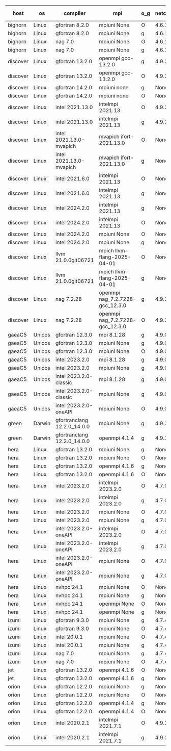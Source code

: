 

| host     | os       | compiler                              | mpi                      | o_g        | netcdf        | build       | u_pass          | u_fail          | s_pass            | s_fail            | e_pass             | e_fail             | nuopc_pass       | nuopc_fail       | artifacts link          |
|----------|----------|---------------------------------------|--------------------------|------------|---------------|-------------|-----------------|-----------------|-------------------|-------------------|--------------------|--------------------|------------------|------------------|-------------------------|
| bighorn | Linux | gfortran 8.2.0 | mpiuni None  | O | 4.6.1  | PASS | 12560 | 0 | 9 | 0 | 42 | 0 | None | None | <a href="https://github.com/esmf-org/esmf-test-artifacts/tree/fdd3d34806e83aa8268bd3e4234b00124bbeb1c5/develop/gfortran/8.2.0/O/mpiuni/None" target="_blank">fdd3d34</a> | 
| bighorn | Linux | gfortran 8.2.0 | mpiuni None  | g | 4.6.1  | PASS | 12560 | 0 | 9 | 0 | 42 | 0 | None | None | <a href="https://github.com/esmf-org/esmf-test-artifacts/tree/b4119e9f06eb528a53bae9193fdb7a047e29385e/develop/gfortran/8.2.0/g/mpiuni/None" target="_blank">b4119e9</a> | 
| bighorn | Linux | nag 7.0 | mpiuni None  | O | 4.6.1  | PASS | 12560 | 0 | 9 | 0 | 42 | 0 | None | None | <a href="https://github.com/esmf-org/esmf-test-artifacts/tree/9f3c7e4d7ebcaedf61b55aabe507b397964b2008/develop/nag/7.0/O/mpiuni/None" target="_blank">9f3c7e4</a> | 
| bighorn | Linux | nag 7.0 | mpiuni None  | g | 4.6.1  | PASS | 12560 | 0 | 9 | 0 | 42 | 0 | None | None | <a href="https://github.com/esmf-org/esmf-test-artifacts/tree/23222d1e46e31ebfb8409cb5a1e31a5e0b897a36/develop/nag/7.0/g/mpiuni/None" target="_blank">23222d1</a> | 
| discover | Linux | gfortran 13.2.0 | openmpi gcc-13.2.0  | g | 4.9.2  | PASS | 14229 | 0 | 51 | 0 | 80 | 0 | 57 | 0 | <a href="https://github.com/esmf-org/esmf-test-artifacts/tree/ece44111f00214fb14fbea26c04f00c2a42d9b77/develop/gfortran/13.2.0/g/openmpi/gcc-13.2.0" target="_blank">ece4411</a> | 
| discover | Linux | gfortran 13.2.0 | openmpi gcc-13.2.0  | O | 4.9.2  | PASS | 14229 | 0 | 51 | 0 | 80 | 0 | 57 | 0 | <a href="https://github.com/esmf-org/esmf-test-artifacts/tree/c297659ed13bdc3f1727edbc6b1e35e7b5e945b5/develop/gfortran/13.2.0/O/openmpi/gcc-13.2.0" target="_blank">c297659</a> | 
| discover | Linux | gfortran 14.2.0 | mpiuni none  | g | None  | PASS | 12560 | 0 | 9 | 0 | 42 | 0 | None | None | <a href="https://github.com/esmf-org/esmf-test-artifacts/tree/b253d4c0ba0ffd8b8904fc6ade314624cc41e82f/develop/gfortran/14.2.0/g/mpiuni/none" target="_blank">b253d4c</a> | 
| discover | Linux | gfortran 14.2.0 | mpiuni none  | O | None  | PASS | 12560 | 0 | 9 | 0 | 42 | 0 | None | None | <a href="https://github.com/esmf-org/esmf-test-artifacts/tree/5ba253ee70befdbec10ea6fd1a33fe2a8a693eb0/develop/gfortran/14.2.0/O/mpiuni/none" target="_blank">5ba253e</a> | 
| discover | Linux | intel 2021.13.0 | intelmpi 2021.13  | O | 4.9.2  | PASS | 14229 | 0 | 51 | 0 | 80 | 0 | 57 | 0 | <a href="https://github.com/esmf-org/esmf-test-artifacts/tree/2a46ad7bb26ffd6d7f6dbb87a0dedc4d2ceec18b/develop/intel/2021.13.0/O/intelmpi/2021.13" target="_blank">2a46ad7</a> | 
| discover | Linux | intel 2021.13.0 | intelmpi 2021.13  | g | 4.9.2  | PASS | 14229 | 0 | 51 | 0 | 80 | 0 | 57 | 0 | <a href="https://github.com/esmf-org/esmf-test-artifacts/tree/885b4d57eefd29a30614109d9fa77e9cc2c9063e/develop/intel/2021.13.0/g/intelmpi/2021.13" target="_blank">885b4d5</a> | 
| discover | Linux | intel 2021.13.0-mvapich | mvapich ifort-2021.13.0  | O | None  | PASS | 14229 | 0 | 51 | 0 | 80 | 0 | 57 | 0 | <a href="https://github.com/esmf-org/esmf-test-artifacts/tree/440aeb1a8e67b095d9260f426b62b211cf33eccd/develop/intel/2021.13.0-mvapich/O/mvapich/ifort-2021.13.0" target="_blank">440aeb1</a> | 
| discover | Linux | intel 2021.13.0-mvapich | mvapich ifort-2021.13.0  | g | None  | PASS | 14229 | 0 | 51 | 0 | 80 | 0 | 57 | 0 | <a href="https://github.com/esmf-org/esmf-test-artifacts/tree/7c0bc492231a4fbc296ab3a0c23bfc687caa344d/develop/intel/2021.13.0-mvapich/g/mvapich/ifort-2021.13.0" target="_blank">7c0bc49</a> | 
| discover | Linux | intel 2021.6.0 | intelmpi 2021.13  | O | None  | PASS | 14229 | 0 | 51 | 0 | 80 | 0 | 57 | 0 | <a href="https://github.com/esmf-org/esmf-test-artifacts/tree/3cd127bad8e73aee75a03669c58f109e09dab848/develop/intel/2021.6.0/O/intelmpi/2021.13" target="_blank">3cd127b</a> | 
| discover | Linux | intel 2021.6.0 | intelmpi 2021.13  | g | None  | PASS | 14229 | 0 | 51 | 0 | 80 | 0 | 57 | 0 | <a href="https://github.com/esmf-org/esmf-test-artifacts/tree/d67d099389290b505a165c2944fed61c7893c2d5/develop/intel/2021.6.0/g/intelmpi/2021.13" target="_blank">d67d099</a> | 
| discover | Linux | intel 2024.2.0 | intelmpi 2021.13  | g | None  | PASS | 14228 | 1 | 51 | 0 | 80 | 0 | 57 | 0 | <a href="https://github.com/esmf-org/esmf-test-artifacts/tree/4913200577a96c411b3a7a9daebf0361f99911c8/develop/intel/2024.2.0/g/intelmpi/2021.13" target="_blank">4913200</a> | 
| discover | Linux | intel 2024.2.0 | intelmpi 2021.13  | O | None  | PASS | 14229 | 0 | 51 | 0 | 80 | 0 | 57 | 0 | <a href="https://github.com/esmf-org/esmf-test-artifacts/tree/cd79ffd7f77af77b1624b28106994925c63246c2/develop/intel/2024.2.0/O/intelmpi/2021.13" target="_blank">cd79ffd</a> | 
| discover | Linux | intel 2024.2.0 | mpiuni None  | O | None  | PASS | 12560 | 0 | 9 | 0 | 42 | 0 | None | None | <a href="https://github.com/esmf-org/esmf-test-artifacts/tree/8682159a79b6a7aa1f34921253c58a87b07a8f92/develop/intel/2024.2.0/O/mpiuni/None" target="_blank">8682159</a> | 
| discover | Linux | intel 2024.2.0 | mpiuni None  | g | None  | PASS | 12559 | 1 | 9 | 0 | 42 | 0 | None | None | <a href="https://github.com/esmf-org/esmf-test-artifacts/tree/569a01c7692a9a004c5002cfce0ccae62a453ba7/develop/intel/2024.2.0/g/mpiuni/None" target="_blank">569a01c</a> | 
| discover | Linux | llvm 21.0.0git06721 | mpich llvm-flang-2025-04-01  | O | None  | PASS | 14211 | 18 | 18 | 33 | 75 | 5 | 0 | 57 | <a href="https://github.com/esmf-org/esmf-test-artifacts/tree/f75311c9d4474b1c928fdfa8d47f66e59035df2d/develop/llvm/21.0.0git06721/O/mpich/llvm-flang-2025-04-01" target="_blank">f75311c</a> | 
| discover | Linux | llvm 21.0.0git06721 | mpich llvm-flang-2025-04-01  | g | None  | PASS | 14211 | 18 | 18 | 33 | 75 | 5 | 0 | 57 | <a href="https://github.com/esmf-org/esmf-test-artifacts/tree/66fd45ca61b047bfb7ff6f283a756e303c496db5/develop/llvm/21.0.0git06721/g/mpich/llvm-flang-2025-04-01" target="_blank">66fd45c</a> | 
| discover | Linux | nag 7.2.28 | openmpi nag_7.2.7228-gcc_12.3.0  | g | 4.9.2  | PASS | 14229 | 0 | 51 | 0 | 80 | 0 | 56 | 1 | <a href="https://github.com/esmf-org/esmf-test-artifacts/tree/41a30cf0663e85a11235c13babd9a2973996547a/develop/nag/7.2.28/g/openmpi/nag_7.2.7228-gcc_12.3.0" target="_blank">41a30cf</a> | 
| discover | Linux | nag 7.2.28 | openmpi nag_7.2.7228-gcc_12.3.0  | O | 4.9.2  | PASS | 14229 | 0 | 51 | 0 | 80 | 0 | 56 | 1 | <a href="https://github.com/esmf-org/esmf-test-artifacts/tree/cada24b404e1e7b17175668ced40644db3435ff9/develop/nag/7.2.28/O/openmpi/nag_7.2.7228-gcc_12.3.0" target="_blank">cada24b</a> | 
| gaeaC5 | Unicos | gfortran 12.3.0 | mpi 8.1.28  | g | 4.9.0  | PASS | None | None | None | None | None | None | None | None | <a href="https://github.com/esmf-org/esmf-test-artifacts/tree/b382465d33694c0a5827f0c609615b5abca25adb/develop/gfortran/12.3.0/g/mpi/8.1.28" target="_blank">b382465</a> | 
| gaeaC5 | Unicos | gfortran 12.3.0 | mpiuni None  | g | 4.9.0  | PASS | None | None | None | None | None | None | None | None | <a href="https://github.com/esmf-org/esmf-test-artifacts/tree/8a6f54263bf4ec052f92e4ba1d4693bf83295c3b/develop/gfortran/12.3.0/g/mpiuni/None" target="_blank">8a6f542</a> | 
| gaeaC5 | Unicos | gfortran 12.3.0 | mpiuni None  | O | 4.9.0  | PASS | 12560 | 0 | 9 | 0 | 42 | 0 | None | None | <a href="https://github.com/esmf-org/esmf-test-artifacts/tree/120e510b5ab7b58b1573791fed23a7b1a0d0df52/develop/gfortran/12.3.0/O/mpiuni/None" target="_blank">120e510</a> | 
| gaeaC5 | Unicos | intel 2023.2.0 | mpi 8.1.28  | g | 4.9.0  | PASS | None | None | None | None | None | None | None | None | <a href="https://github.com/esmf-org/esmf-test-artifacts/tree/fa0432aaa551e89a980a35596e2b5da191fc7ea2/develop/intel/2023.2.0/g/mpi/8.1.28" target="_blank">fa0432a</a> | 
| gaeaC5 | Unicos | intel 2023.2.0 | mpiuni None  | g | 4.9.0  | PASS | None | None | None | None | None | None | None | None | <a href="https://github.com/esmf-org/esmf-test-artifacts/tree/dabf82b7f995ee1bee95fb51489c1c97a4f5baa8/develop/intel/2023.2.0/g/mpiuni/None" target="_blank">dabf82b</a> | 
| gaeaC5 | Unicos | intel 2023.2.0-classic | mpi 8.1.28  | g | 4.9.0  | PASS | 14229 | 0 | 51 | 0 | 80 | 0 | 57 | 0 | <a href="https://github.com/esmf-org/esmf-test-artifacts/tree/8ad6280898b75162fcb3faf377b71c8f59263813/develop/intel/2023.2.0-classic/g/mpi/8.1.28" target="_blank">8ad6280</a> | 
| gaeaC5 | Unicos | intel 2023.2.0-classic | mpiuni None  | g | 4.9.0  | PASS | None | None | None | None | None | None | None | None | <a href="https://github.com/esmf-org/esmf-test-artifacts/tree/5b53d7d86fefad0b16d2081e475919a4e75d652a/develop/intel/2023.2.0-classic/g/mpiuni/None" target="_blank">5b53d7d</a> | 
| gaeaC5 | Unicos | intel 2023.2.0-oneAPI | mpiuni None  | O | 4.9.0  | PASS | 12560 | 0 | 9 | 0 | 42 | 0 | None | None | <a href="https://github.com/esmf-org/esmf-test-artifacts/tree/d1afa5dfdeb372d1f8e0cf32c70c22652371cbf6/develop/intel/2023.2.0-oneAPI/O/mpiuni/None" target="_blank">d1afa5d</a> | 
| green | Darwin | gfortranclang 12.2.0_14.0.0 | mpiuni None  | g | 4.9.3  | PASS | 12560 | 0 | 9 | 0 | 42 | 0 | None | None | <a href="https://github.com/esmf-org/esmf-test-artifacts/tree/d02d9a23c50cd863bac11a2dec1b7b0fae587883/develop/gfortranclang/12.2.0_14.0.0/g/mpiuni/None" target="_blank">d02d9a2</a> | 
| green | Darwin | gfortranclang 12.2.0_14.0.0 | openmpi 4.1.4  | g | 4.9.3  | PASS | 14229 | 0 | 51 | 0 | 66 | 14 | 58 | 0 | <a href="https://github.com/esmf-org/esmf-test-artifacts/tree/2cc86bf33acae7fe68a217872064bb9dcf8085c0/develop/gfortranclang/12.2.0_14.0.0/g/openmpi/4.1.4" target="_blank">2cc86bf</a> | 
| hera | Linux | gfortran 13.2.0 | mpiuni None  | g | None  | PASS | 12560 | 0 | 9 | 0 | 42 | 0 | None | None | <a href="https://github.com/esmf-org/esmf-test-artifacts/tree/7006380d9c595f6ba2a1917565342ece4bbda5d4/develop/gfortran/13.2.0/g/mpiuni/None" target="_blank">7006380</a> | 
| hera | Linux | gfortran 13.2.0 | mpiuni None  | O | None  | PASS | 12560 | 0 | 9 | 0 | 42 | 0 | None | None | <a href="https://github.com/esmf-org/esmf-test-artifacts/tree/7e62ff3c2d225b8ec4875165b3300a280ee568a2/develop/gfortran/13.2.0/O/mpiuni/None" target="_blank">7e62ff3</a> | 
| hera | Linux | gfortran 13.2.0 | openmpi 4.1.6  | g | None  | PASS | 14229 | 0 | 51 | 0 | 80 | 0 | 57 | 0 | <a href="https://github.com/esmf-org/esmf-test-artifacts/tree/0fce32f87af70246cd6e27015e7e786f7991640a/develop/gfortran/13.2.0/g/openmpi/4.1.6" target="_blank">0fce32f</a> | 
| hera | Linux | gfortran 13.2.0 | openmpi 4.1.6  | O | None  | PASS | 14229 | 0 | 51 | 0 | 80 | 0 | 57 | 0 | <a href="https://github.com/esmf-org/esmf-test-artifacts/tree/b414207a78893fd9a7956f6e1380e021017a058c/develop/gfortran/13.2.0/O/openmpi/4.1.6" target="_blank">b414207</a> | 
| hera | Linux | intel 2023.2.0 | intelmpi 2023.2.0  | O | 4.7.0  | PASS | 14229 | 0 | 51 | 0 | 80 | 0 | 57 | 0 | <a href="https://github.com/esmf-org/esmf-test-artifacts/tree/addf800788645c009c903c286645a386665270f8/develop/intel/2023.2.0/O/intelmpi/2023.2.0" target="_blank">addf800</a> | 
| hera | Linux | intel 2023.2.0 | intelmpi 2023.2.0  | g | 4.7.0  | PASS | 14229 | 0 | 51 | 0 | 80 | 0 | 57 | 0 | <a href="https://github.com/esmf-org/esmf-test-artifacts/tree/9f58df2dc3c5c969f8a643cd7070776e8f7f4773/develop/intel/2023.2.0/g/intelmpi/2023.2.0" target="_blank">9f58df2</a> | 
| hera | Linux | intel 2023.2.0 | mpiuni None  | O | 4.7.0  | PASS | 12560 | 0 | 9 | 0 | 42 | 0 | None | None | <a href="https://github.com/esmf-org/esmf-test-artifacts/tree/792c201c2789825e9acc2ab5c70f6d0635da6dec/develop/intel/2023.2.0/O/mpiuni/None" target="_blank">792c201</a> | 
| hera | Linux | intel 2023.2.0 | mpiuni None  | g | 4.7.0  | PASS | 12560 | 0 | 9 | 0 | 42 | 0 | None | None | <a href="https://github.com/esmf-org/esmf-test-artifacts/tree/7c14fea1ca814bdbf9a53acfdc5a8c81d7572b0c/develop/intel/2023.2.0/g/mpiuni/None" target="_blank">7c14fea</a> | 
| hera | Linux | intel 2023.2.0-oneAPI | intelmpi 2023.2.0  | O | 4.7.0  | PASS | None | None | None | None | None | None | None | None | <a href="https://github.com/esmf-org/esmf-test-artifacts/tree/713bc846931dbf0afee7eff4eba1886da0e9ad6e/develop/intel/2023.2.0-oneAPI/O/intelmpi/2023.2.0" target="_blank">713bc84</a> | 
| hera | Linux | intel 2023.2.0-oneAPI | intelmpi 2023.2.0  | g | 4.7.0  | PASS | 14229 | 0 | 51 | 0 | 80 | 0 | 57 | 0 | <a href="https://github.com/esmf-org/esmf-test-artifacts/tree/8eb489443f038c516964cc0927b67910f259b56d/develop/intel/2023.2.0-oneAPI/g/intelmpi/2023.2.0" target="_blank">8eb4894</a> | 
| hera | Linux | intel 2023.2.0-oneAPI | mpiuni None  | O | 4.7.0  | PASS | 12560 | 0 | 9 | 0 | 42 | 0 | None | None | <a href="https://github.com/esmf-org/esmf-test-artifacts/tree/5ac534706d4d10a9b5455f2cc27d513723986fec/develop/intel/2023.2.0-oneAPI/O/mpiuni/None" target="_blank">5ac5347</a> | 
| hera | Linux | intel 2023.2.0-oneAPI | mpiuni None  | g | 4.7.0  | PASS | 12560 | 0 | 9 | 0 | 42 | 0 | None | None | <a href="https://github.com/esmf-org/esmf-test-artifacts/tree/40004696a0b454dafbae24150eb496050b4a68c9/develop/intel/2023.2.0-oneAPI/g/mpiuni/None" target="_blank">4000469</a> | 
| hera | Linux | nvhpc 24.1 | mpiuni None  | O | None  | PASS | 12560 | 0 | 9 | 0 | 42 | 0 | None | None | <a href="https://github.com/esmf-org/esmf-test-artifacts/tree/3368c77a463361da1eace00773b4f3b071028e54/develop/nvhpc/24.1/O/mpiuni/None" target="_blank">3368c77</a> | 
| hera | Linux | nvhpc 24.1 | mpiuni None  | g | None  | PASS | 12560 | 0 | 9 | 0 | 42 | 0 | None | None | <a href="https://github.com/esmf-org/esmf-test-artifacts/tree/746b2ba15b1d4e3226d261dcdec6eb67af4dc25f/develop/nvhpc/24.1/g/mpiuni/None" target="_blank">746b2ba</a> | 
| hera | Linux | nvhpc 24.1 | openmpi None  | O | None  | PASS | 14229 | 0 | 51 | 0 | 80 | 0 | 57 | 0 | <a href="https://github.com/esmf-org/esmf-test-artifacts/tree/a9f668e66294be33817640ccf0bc4b41c9021632/develop/nvhpc/24.1/O/openmpi/None" target="_blank">a9f668e</a> | 
| hera | Linux | nvhpc 24.1 | openmpi None  | g | None  | PASS | 14229 | 0 | 51 | 0 | 80 | 0 | 57 | 0 | <a href="https://github.com/esmf-org/esmf-test-artifacts/tree/21ee033581bd7fe83b0b19d300a42c326f4799af/develop/nvhpc/24.1/g/openmpi/None" target="_blank">21ee033</a> | 
| izumi | Linux | gfortran 9.3.0 | mpiuni None  | g | 4.7.4  | PASS | 12560 | 0 | 9 | 0 | 42 | 0 | None | None | <a href="https://github.com/esmf-org/esmf-test-artifacts/tree/4d79bff448e7a38382130e7e439b34239fb4ad39/develop/gfortran/9.3.0/g/mpiuni/None" target="_blank">4d79bff</a> | 
| izumi | Linux | gfortran 9.3.0 | mpiuni None  | O | 4.7.4  | PASS | 12560 | 0 | 9 | 0 | 42 | 0 | None | None | <a href="https://github.com/esmf-org/esmf-test-artifacts/tree/f83d7b973185f3e12f7b89d1402f1c2a34ae74bd/develop/gfortran/9.3.0/O/mpiuni/None" target="_blank">f83d7b9</a> | 
| izumi | Linux | intel 20.0.1 | mpiuni None  | O | 4.7.4  | PASS | 12560 | 0 | 9 | 0 | 42 | 0 | None | None | <a href="https://github.com/esmf-org/esmf-test-artifacts/tree/9a71f5d28c4e349d7e7bc915762398c92d22fc0c/develop/intel/20.0.1/O/mpiuni/None" target="_blank">9a71f5d</a> | 
| izumi | Linux | intel 20.0.1 | mpiuni None  | g | 4.7.4  | PASS | 12560 | 0 | 9 | 0 | 42 | 0 | None | None | <a href="https://github.com/esmf-org/esmf-test-artifacts/tree/e3cc867bb37fbea6af4ae978f33422d9132f8dcb/develop/intel/20.0.1/g/mpiuni/None" target="_blank">e3cc867</a> | 
| izumi | Linux | nag 7.0 | mpiuni None  | g | 4.7.4  | PASS | 12560 | 0 | 9 | 0 | 42 | 0 | None | None | <a href="https://github.com/esmf-org/esmf-test-artifacts/tree/2f04d250411201ffa0c536dd952e971c0584909d/develop/nag/7.0/g/mpiuni/None" target="_blank">2f04d25</a> | 
| izumi | Linux | nag 7.0 | mpiuni None  | O | 4.7.4  | PASS | 12560 | 0 | 9 | 0 | 42 | 0 | None | None | <a href="https://github.com/esmf-org/esmf-test-artifacts/tree/763e915707905739dbd3e3fba12e46510554898c/develop/nag/7.0/O/mpiuni/None" target="_blank">763e915</a> | 
| jet | Linux | gfortran 13.2.0 | openmpi 4.1.6  | O | None  | PASS | 14229 | 0 | 51 | 0 | 80 | 0 | 57 | 0 | <a href="https://github.com/esmf-org/esmf-test-artifacts/tree/6d144c9356be847b669bff79858240c063a8f0a3/develop/gfortran/13.2.0/O/openmpi/4.1.6" target="_blank">6d144c9</a> | 
| jet | Linux | gfortran 13.2.0 | openmpi 4.1.6  | g | None  | PASS | 14229 | 0 | 51 | 0 | 80 | 0 | 57 | 0 | <a href="https://github.com/esmf-org/esmf-test-artifacts/tree/938f63a009d5968eb68476b874eceb4d27c4f389/develop/gfortran/13.2.0/g/openmpi/4.1.6" target="_blank">938f63a</a> | 
| orion | Linux | gfortran 12.2.0 | mpiuni None  | g | None  | PASS | 12560 | 0 | 9 | 0 | 42 | 0 | None | None | <a href="https://github.com/esmf-org/esmf-test-artifacts/tree/983ef9cbf6ba5d91e61d42a4380290e56a7d7cf7/develop/gfortran/12.2.0/g/mpiuni/None" target="_blank">983ef9c</a> | 
| orion | Linux | gfortran 12.2.0 | mpiuni None  | O | None  | PASS | 12560 | 0 | 9 | 0 | 42 | 0 | None | None | <a href="https://github.com/esmf-org/esmf-test-artifacts/tree/0aacaa8af80047554d5dbb6feead34b9ae67afa3/develop/gfortran/12.2.0/O/mpiuni/None" target="_blank">0aacaa8</a> | 
| orion | Linux | gfortran 12.2.0 | openmpi 4.1.4  | g | None  | PASS | 14229 | 0 | 51 | 0 | 80 | 0 | 57 | 0 | <a href="https://github.com/esmf-org/esmf-test-artifacts/tree/9023855f6232dcbd8f79dfd3bdab0cd6872da0e3/develop/gfortran/12.2.0/g/openmpi/4.1.4" target="_blank">9023855</a> | 
| orion | Linux | gfortran 12.2.0 | openmpi 4.1.4  | O | None  | PASS | 14229 | 0 | 51 | 0 | 80 | 0 | 57 | 0 | <a href="https://github.com/esmf-org/esmf-test-artifacts/tree/86916b091d0c0cce85ad4e1eb12a714eb68f48ab/develop/gfortran/12.2.0/O/openmpi/4.1.4" target="_blank">86916b0</a> | 
| orion | Linux | intel 2020.2.1 | intelmpi 2021.7.1  | O | 4.9.2  | PASS | 14229 | 0 | 51 | 0 | 80 | 0 | 57 | 0 | <a href="https://github.com/esmf-org/esmf-test-artifacts/tree/6c430582bc8b7aa638a096b3eb0d26ba7c7f314d/develop/intel/2020.2.1/O/intelmpi/2021.7.1" target="_blank">6c43058</a> | 
| orion | Linux | intel 2020.2.1 | intelmpi 2021.7.1  | g | 4.9.2  | PASS | 14229 | 0 | 51 | 0 | 80 | 0 | 57 | 0 | <a href="https://github.com/esmf-org/esmf-test-artifacts/tree/6059b9f327a0750bc0f75aa73305bac0a116dce1/develop/intel/2020.2.1/g/intelmpi/2021.7.1" target="_blank">6059b9f</a> | 
